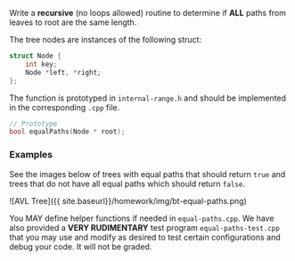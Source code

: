 Write a **recursive** (no loops allowed) routine to determine if **ALL** paths from leaves to root are the same length.  

The tree nodes are instances of the following struct:

```c++
struct Node {
    int key;
    Node *left, *right;
};
```

The function is prototyped in `internal-range.h` and should be implemented in the corresponding `.cpp` file.

```c++
// Prototype
bool equalPaths(Node * root);
```

### Examples

See the images below of trees with equal paths that should return `true` and trees that do not have all equal paths which should return `false`.

![AVL Tree]({{ site.baseurl}}/homework/img/bt-equal-paths.png)

<!--
```
  4
 / \
3   5
     \
      6
```
- A call to `sumInternalRange(root, 2, 3, 4)` should return 2 since nodes 3, 4, and 5 are above depth 2 (but 6 is not) and nodes 3 and 4 are in the inclusive range: [3,4].

-->


You MAY define helper functions if needed in `equal-paths.cpp`.  We have also provided a **VERY RUDIMENTARY** test program `equal-paths-test.cpp` that you may use and modify as desired to test certain configurations and debug your code.  It will not be graded.

